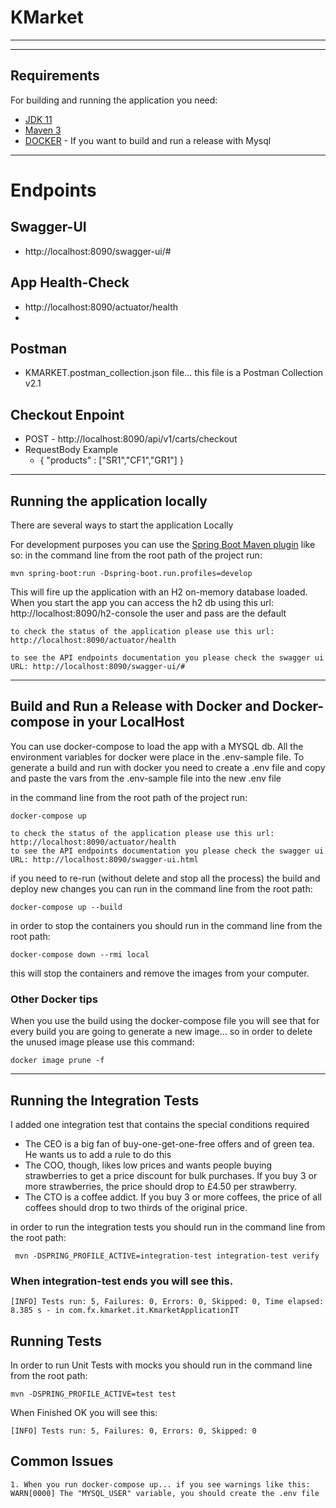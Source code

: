 # KMarket
-----------
-----------------------
## Requirements

For building and running the application you need:

- [JDK 11](https://www.oracle.com/es/java/technologies/javase/jdk11-archive-downloads.html)
- [Maven 3](https://maven.apache.org)
- [DOCKER](https://docs.docker.com/install/) - If you want to build and run a release with Mysql

----------------------
# Endpoints

## Swagger-UI
- http://localhost:8090/swagger-ui/#

## App Health-Check
- http://localhost:8090/actuator/health
- 
## Postman
- KMARKET.postman_collection.json file... this file is a Postman Collection v2.1

## Checkout Enpoint
- POST - http://localhost:8090/api/v1/carts/checkout
- RequestBody Example
  - {
       "products" : ["SR1","CF1","GR1"]
    }
----------------------
## Running the application locally

There are several ways to start the application Locally

For development purposes you can use the [Spring Boot Maven plugin](https://docs.spring.io/spring-boot/docs/current/reference/html/build-tool-plugins-maven-plugin.html) like so:
in the command line from the root path of the project run:

```shell
mvn spring-boot:run -Dspring-boot.run.profiles=develop
```
This will fire up the application with an H2 on-memory database loaded. When you start the app you can access the
h2 db using this url: http://localhost:8090/h2-console
the user and pass are the default

```
to check the status of the application please use this url: http://localhost:8090/actuator/health

to see the API endpoints documentation you please check the swagger ui URL: http://localhost:8090/swagger-ui/#
```
-------------

## Build and Run a Release with Docker and Docker-compose in your LocalHost

You can use docker-compose to load the app with a MYSQL db.
All the environment variables for docker were place in the .env-sample file.
To generate a build and run with docker you need to create a .env file and copy and paste the vars from the .env-sample
file into the new .env file

in the command line from the root path of the project run:
```shell
docker-compose up
```

```
to check the status of the application please use this url: http://localhost:8090/actuator/health
to see the API endpoints documentation you please check the swagger ui URL: http://localhost:8090/swagger-ui.html
```

if you need to re-run (without delete and stop all the process) the build and deploy
new changes you can run in the command line from the root path:
```shell
docker-compose up --build
```

in order to stop the containers you should run in the command line from the root path:
```shell
docker-compose down --rmi local
```
this will stop the containers and remove the images from your computer.
### Other Docker tips

When you use the build using the docker-compose file you will see that for every build you are going to generate
a new image... so in order to delete the unused image please use this command:

```shell
docker image prune -f
```

-------------------------

## Running the Integration Tests
I added one integration test that contains the special conditions required
- The CEO is a big fan of buy-one-get-one-free offers and of green tea. He wants us to add a rule to do this
- The COO, though, likes low prices and wants people buying strawberries to get a price discount for bulk purchases. If you buy 3 or more strawberries, the price should drop to £4.50 per strawberry.
- The CTO is a coffee addict. If you buy 3 or more coffees, the price of all coffees should drop to two thirds of the original price.

in order to run the integration tests you should run in the command line from the root path:
```shell
 mvn -DSPRING_PROFILE_ACTIVE=integration-test integration-test verify  
```
### When integration-test ends you will see this.
```
[INFO] Tests run: 5, Failures: 0, Errors: 0, Skipped: 0, Time elapsed: 8.385 s - in com.fx.kmarket.it.KmarketApplicationIT
```

## Running Tests
In order to run Unit Tests with mocks you should run in the command line from the root path:
```shell
mvn -DSPRING_PROFILE_ACTIVE=test test
```
When Finished OK you will see this:
```shell
[INFO] Tests run: 5, Failures: 0, Errors: 0, Skipped: 0
```

## Common Issues
    1. When you run docker-compose up... if you see warnings like this: WARN[0000] The "MYSQL_USER" variable, you should create the .env file
